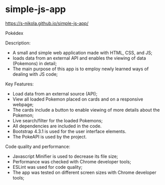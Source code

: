 # simple-js-app
https://s-nikola.github.io/simple-js-app/

Pokédex

Description:

- A small and simple web application made with HTML, CSS, and JS;
- Ioads data from an external API and enables the viewing of data (Pokemons) in detail;
- The main purpose of this app is to employ newly learned ways of dealing with JS code;

Key Features:

- Load data from an external source (API);
- View all loaded Pokemon placed on cards and on a responsive webpage;
- The cards include a button to enable viewing of more details about the Pokemon;
- Live search/filter for the loaded Pokemons;
- All dependencies are included in the code.
- Bootstrap 4.3.1 is used for the user interface elements.
- The PokeAPI is used by the project.

Code quality and performance:

- Javascript Minifier is used to decrease its file size;
- Performance was checked with Chrome developer tools;
- ESLint was used for code quality;
- The app was tested on different screen sizes with Chrome developer tools;

